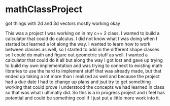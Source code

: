 # mathClassProject
got things with 2d and 3d vectors mostly working okay

This was a project I was working on in my c++ 2 class. I wanted to build a calculator that could do calculus. I did not know what I was doing when I started but learned a lot
along the way. I wanted to learn how to work between classes as well, so I started to add in the different shape classes so I could do math and figure out geometric stuff as well.
I wanted a calculator that could do it all but along the way I got lost and gave up trying to build my own implementation and was trying to connect to existing math libraries to 
use the hard to implement stuff that was already made, but that ended up taking a lot more than i realized as well and because the project had a due date I had to change up plans and 
jsut try to get something working that could prove I understood the concepts we had learned in class so that was what i ultimatly did. So this is a in progress project and i feel has 
potential and could be something cool if I just put a little more work into it. 
